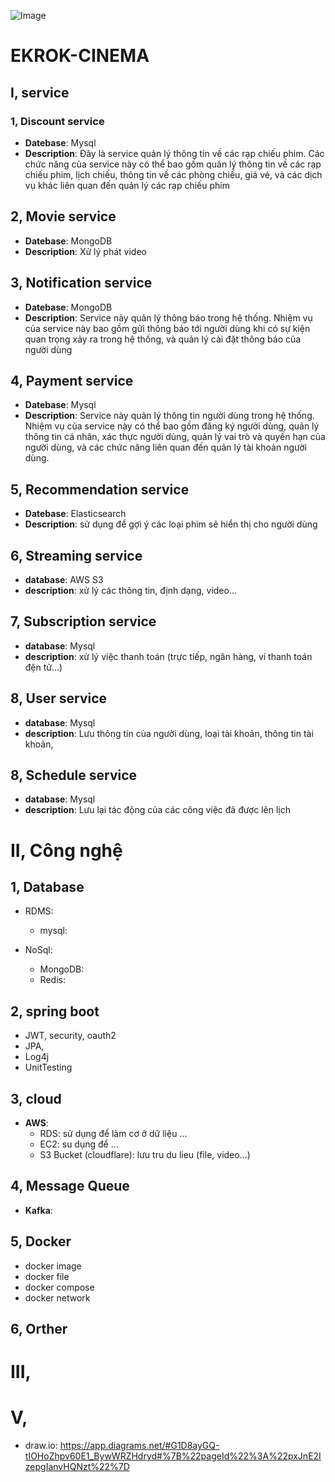 ![Image](https://pub-5dc338acc7cf42689f4a62568c3ea41b.r2.dev/logo.png)

# EKROK-CINEMA

## I, service

### 1, Discount service

- **Datebase**: Mysql
- **Description**:  Đây là service quản lý thông tin về các rạp chiếu phim. Các chức năng của service này có thể bao gồm
  quản lý thông tin về các rạp chiếu phim, lịch chiếu, thông tin về các phòng chiếu, giá vé, và các dịch vụ khác liên
  quan đến quản lý các rạp chiếu phim

## 2, Movie service

- **Datebase**: MongoDB
- **Description**: Xử lý phát video

## 3, Notification service

- **Datebase**: MongoDB
- **Description**: Service này quản lý thông báo trong hệ thống.
  Nhiệm vụ của service này bao gồm gửi thông báo tới người dùng khi có sự kiện quan trọng xảy ra trong hệ thống,
  và quản lý cài đặt thông báo của người dùng

## 4, Payment service

- **Datebase**: Mysql
- **Description**: Service này quản lý thông tin người dùng trong hệ thống. Nhiệm vụ của service này có thể bao gồm đăng
  ký người dùng, quản lý thông tin cá nhân, xác thực người dùng, quản lý vai trò và quyền hạn của người dùng, và các
  chức năng liên quan đến quản lý tài khoản người dùng.

## 5, Recommendation service

- **Datebase**: Elasticsearch
- **Description**: sử dụng để gợi ý các loại phim sẽ hiển thị cho người dùng

## 6, Streaming service

- **database**: AWS S3
- **description**: xử lý các thông tin, định dạng, video...

## 7, Subscription service

- **database**: Mysql
- **description**: xử lý việc thanh toán (trực tiếp, ngân hàng, ví thanh toán đện tử...)

## 8, User service

- **database**: Mysql
- **description**: Lưu thông tin của người dùng, loại tài khoản, thông tin tài khoản, 


## 8, Schedule service

- **database**: Mysql
- **description**: Lưu lại tác động của các công việc đã được lên lịch


# II, Công nghệ

## 1, Database

- RDMS:
    - mysql:

- NoSql:
    - MongoDB:
    - Redis:

## 2, spring boot

- JWT, security, oauth2
- JPA,
- Log4j
- UnitTesting

## 3, cloud

- **AWS**:
    - RDS: sử dụng để làm cơ ở dữ liệu ...
    - EC2: su dụng để ...
    - S3 Bucket (cloudflare): lưu tru du lieu (file, video...)

## 4, Message Queue

- **Kafka**:

## 5, Docker

- docker image
- docker file
- docker compose
- docker network

## 6, Orther

# III, 
 
# V,

- draw.io: https://app.diagrams.net/#G1D8ayGQ-tIOHoZhpv60E1_BywWRZHdryd#%7B%22pageId%22%3A%22pxJnE2IzepgIanvHQNzt%22%7D

